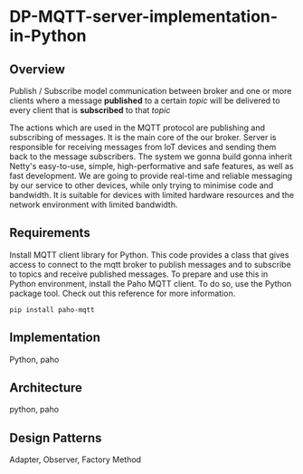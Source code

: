 # DP-MQTT-server-implementation-in-Python

## Overview

Publish / Subscribe model communication between broker and one or more clients where a message **published** to a certain _topic_ will be delivered to every client that is **subscribed** to that _topic_

The actions which are used in the MQTT protocol are publishing and subscribing of messages. It is the main core of the our broker.  Server is responsible for receiving messages from IoT devices and sending them back to the message subscribers. The system we gonna build gonna  inherit Netty's easy-to-use, simple, high-performative and safe features, as well as fast development. 
 We are going to provide real-time and reliable messaging by our service to other devices, while only trying  to minimise code and bandwidth. It is suitable for devices with limited hardware resources and the network environment with limited bandwidth. 


## Requirements
Install MQTT client library for Python.
This code provides a class that gives access to connect to the mqtt broker to publish messages and to subscribe to topics and receive published messages.
To prepare and use this in Python environment, install the Paho MQTT client. To do so, use the Python package tool. Check out this reference for more information. 



```
pip install paho-mqtt
```





## Implementation

Python, paho

## Architecture

python, paho

## Design Patterns

Adapter, Observer, Factory Method
